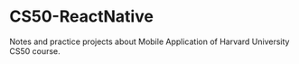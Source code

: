 # CS50-ReactNative
Notes and practice projects about Mobile Application of Harvard University CS50 course.
